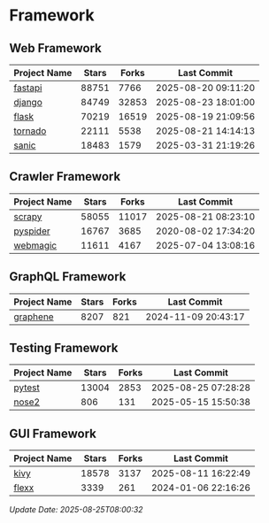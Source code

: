 # Framework

## Web Framework
| Project Name | Stars | Forks | Last Commit |
| ------------ | ----- | ----- | ----------- |
| [fastapi](https://github.com/fastapi/fastapi) | 88751 | 7766 | 2025-08-20 09:11:20 |
| [django](https://github.com/django/django) | 84749 | 32853 | 2025-08-23 18:01:00 |
| [flask](https://github.com/pallets/flask) | 70219 | 16519 | 2025-08-19 21:09:56 |
| [tornado](https://github.com/tornadoweb/tornado) | 22111 | 5538 | 2025-08-21 14:14:13 |
| [sanic](https://github.com/sanic-org/sanic) | 18483 | 1579 | 2025-03-31 21:19:26 |

## Crawler Framework
| Project Name | Stars | Forks | Last Commit |
| ------------ | ----- | ----- | ----------- |
| [scrapy](https://github.com/scrapy/scrapy) | 58055 | 11017 | 2025-08-21 08:23:10 |
| [pyspider](https://github.com/binux/pyspider) | 16767 | 3685 | 2020-08-02 17:34:20 |
| [webmagic](https://github.com/code4craft/webmagic) | 11611 | 4167 | 2025-07-04 13:08:16 |

## GraphQL Framework
| Project Name | Stars | Forks | Last Commit |
| ------------ | ----- | ----- | ----------- |
| [graphene](https://github.com/graphql-python/graphene) | 8207 | 821 | 2024-11-09 20:43:17 |

## Testing Framework
| Project Name | Stars | Forks | Last Commit |
| ------------ | ----- | ----- | ----------- |
| [pytest](https://github.com/pytest-dev/pytest) | 13004 | 2853 | 2025-08-25 07:28:28 |
| [nose2](https://github.com/nose-devs/nose2) | 806 | 131 | 2025-05-15 15:50:38 |

## GUI Framework
| Project Name | Stars | Forks | Last Commit |
| ------------ | ----- | ----- | ----------- |
| [kivy](https://github.com/kivy/kivy) | 18578 | 3137 | 2025-08-11 16:22:49 |
| [flexx](https://github.com/flexxui/flexx) | 3339 | 261 | 2024-01-06 22:16:26 |

*Update Date: 2025-08-25T08:00:32*